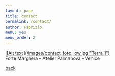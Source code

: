 ```yaml
---
layout: page
title: contact
permalink: /contact/
author: Fabrizio
menu: yes
menu_order: 2
---
```


<a href= "http://www.eventiartevenezia.com/" target="_blank">
![Alt text](/images/contact_foto_low.jpg "Terra_1")
</a>
<br>
Forte Marghera – Atelier Palmanova – Venice
<br>

<a href="http://materiaterza.com">back</a>
